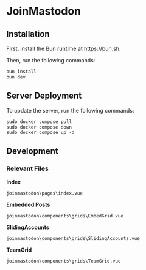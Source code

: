 # JoinMastodon


## Installation

First, install the Bun runtime at https://bun.sh.

Then, run the following commands:

```
bun install
bun dev
```

## Server Deployment

To update the server, run the following commands:

```
sudo docker compose pull
sudo docker compose down
sudo docker compose up -d
```


## Development

### Relevant Files

**Index**

`joinmastodon\pages\index.vue`

**Embedded Posts**

`joinmastodon\components\grids\EmbedGrid.vue`

**SlidingAccounts**

`joinmastodon\components\grids\SlidingAccounts.vue`

**TeamGrid**

`joinmastodon\components\grids\TeamGrid.vue`